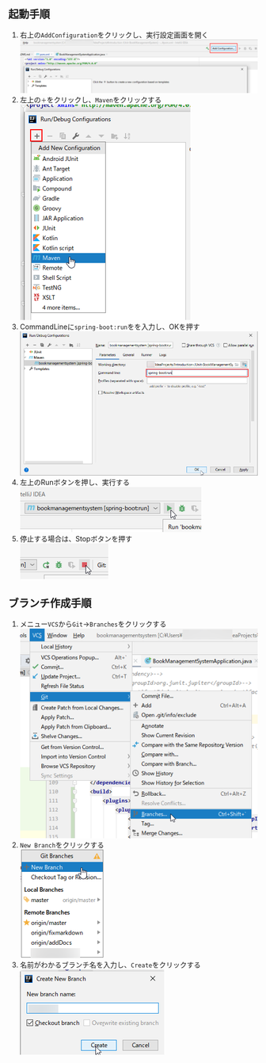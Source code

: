 ## 起動手順
1. 右上の`AddConfiguration`をクリックし、実行設定画面を開く  
![](assets/IntelliJAddConf_1.png)  
1. 左上の`＋`をクリックし、`Maven`をクリックする  
![](assets/IntelliJAddConf_2.png)  
1. CommandLineに`spring-boot:run`をを入力し、OKを押す  
![](assets/IntelliJAddConf_3.png)  
1. 左上のRunボタンを押し、実行する  
![](assets/IntelliJStartApp.png)  
1. 停止する場合は、Stopボタンを押す  
![](assets/IntelliJStopApp.png)  

## ブランチ作成手順
1. メニュー`VCS`から`Git`→`Branches`をクリックする  
![](assets/IntelliJCreateBranch_1.png)  
1. `New Branch`をクリックする  
![](assets/IntelliJCreateBranch_2.png)  
1. 名前がわかるブランチ名を入力し、`Create`をクリックする  
![](assets/IntelliJCreateBranch_3.png)  